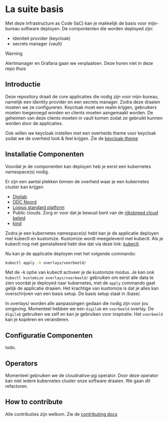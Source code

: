 # La suite basis

Met deze Infrastructure as Code (IaC) kan je makkelijk de basis voor mijn-bureau software deployen. De compontenten die worden deployed zijn:

* Ideniteit provider (keycloak)
* secrets manager (vault)

> [!WARNING]  
> Alertmanager en Grafana gaan we verplaatsen. Deze horen niet in deze repo thuis

## Introductie

Deze repository draait de core applicaties die nodig zijn voor mijn-bureau, namelijk een identity provider en een secrets manager. Zodra deze draaien moeten we ze configureren. Keycloak moet een realm krijgen, gebruikers moeten toegevoegd worden en clients moeten aangemaakt worden. De geheimen van deze clients moeten in vault komen zodat ze gebruikt kunnen worden door de applicaties.

Ook willen we keycloak instellen met een overheids theme voor keycloak zodat we de overheid look & feel krijgen. Zie de [keycloak-theme](https://github.com/MinBZK/keycloak-theme)

## Installatie Componenten

Voordat je de componenten kan deployen heb je eerst een kubernetes namespace(s) nodig.

Er zijn een aantal plekken binnen de overheid waar je een kubernetes cluster kan krijgen

- [Digilab](https://digilab.overheid.nl/)
- [ODC Noord](https://www.odc-noord.nl/)
- [Logius standard platform](https://www.logius.nl/domeinen/infrastructuur/standaard-platform)
- Public clouds. Zorg er voor dat je bewust bent van de [rijksbreed cloud beleid](https://www.rijksoverheid.nl/documenten/kamerstukken/2022/08/29/kamerbrief-rijksbreed-cloudbeleid-2022)
- [kind](https://kind.sigs.k8s.io/)

Zodra je een kubernetes namespace(s) hebt kan je de applicatie deployen met kubectl en kustomize. Kustomize wordt meegeleverd met kubectl. Als je kubectl nog niet geinstalleerd hebt doe dat via deze link: [kubectl](https://kubernetes.io/docs/tasks/tools/).

Nu kan je de applicatie deployen met het volgende commando:

```bash
kubectl apply -k overlays/voorbeeld/
```

Met de -k optie van kubectl activeer je de kustomize modus. Je kan ook `kubectl kustomize overlays/voorbeeld/` gebruiken om eerst alle data te zien voordat je deployed naar kubernetes, met de `apply` commando gaat gelijk de applicatie draaien. Het krachtige van kustomize is dat je alles kan overschrijven van een basis setup. De basis setup staat in /base/.

In overlays/ worden alle aanpassingen gedaan die nodig zijn voor jou omgeving. Momenteel hebben we een `digilab` en `voorbeeld` overlay. De `digilab` gebruiken we zelf en kan je gebruiken voor inspiratie. Het `voorbeeld` kan je kopiëren en veranderen.

## Configuratie Componenten

todo.


## Operators

Momenteel gebruiken we de cloudnative-pg operator. Door deze operator kan niet iedere kubernetes cluster onze software draaien. We gaan dit refactoren.

## How to contribute

Alle contributies zijn welkom. Zie de [contributing docs](CONTRIBUTING.md)
